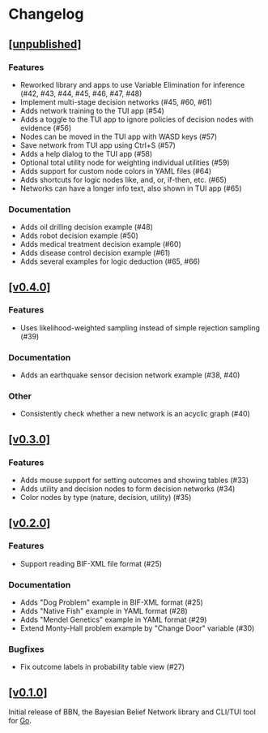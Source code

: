 # Changelog

## [[unpublished]](https://github.com/mlange-42/bbn/compare/v0.4.0...main)

### Features

* Reworked library and apps to use Variable Elimination for inference (#42, #43, #44, #45, #46, #47, #48)
* Implement multi-stage decision networks (#45, #60, #61)
* Adds network training to the TUI app (#54)
* Adds a toggle to the TUI app to ignore policies of decision nodes with evidence (#56)
* Nodes can be moved in the TUI app with WASD keys (#57)
* Save network from TUI app using Ctrl+S (#57)
* Adds a help dialog to the TUI app (#58)
* Optional total utility node for weighting individual utilities (#59)
* Adds support for custom node colors in YAML files (#64)
* Adds shortcuts for logic nodes like, and, or, if-then, etc. (#65)
* Networks can have a longer info text, also shown in TUI app (#65)

### Documentation

* Adds oil drilling decision example (#48)
* Adds robot decision example (#50)
* Adds medical treatment decision example (#60)
* Adds disease control decision example (#61)
* Adds several examples for logic deduction (#65, #66)

## [[v0.4.0]](https://github.com/mlange-42/bbn/compare/v0.3.0...v0.4.0)

### Features

* Uses likelihood-weighted sampling instead of simple rejection sampling (#39)

### Documentation

* Adds an earthquake sensor decision network example (#38, #40)

### Other

* Consistently check whether a new network is an acyclic graph (#40)

## [[v0.3.0]](https://github.com/mlange-42/bbn/compare/v0.2.0...v0.3.0)

### Features

* Adds mouse support for setting outcomes and showing tables (#33)
* Adds utility and decision nodes to form decision networks (#34)
* Color nodes by type (nature, decision, utility) (#35)

## [[v0.2.0]](https://github.com/mlange-42/bbn/compare/v0.1.0...v0.2.0)

### Features

* Support reading BIF-XML file format (#25)

### Documentation

* Adds "Dog Problem" example in BIF-XML format (#25)
* Adds "Native Fish" example in YAML format (#28)
* Adds "Mendel Genetics" example in YAML format (#29)
* Extend Monty-Hall problem example by "Change Door" variable (#30)

### Bugfixes

* Fix outcome labels in probability table view (#27)

## [[v0.1.0]](https://github.com/mlange-42/bbn/commits/v0.1.0/)

Initial release of BBN, the Bayesian Belief Network library and CLI/TUI tool for [Go](https://go.dev).
